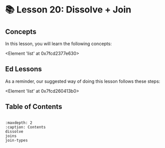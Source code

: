 # 📚 Lesson 20: Dissolve + Join 
## Concepts

In this lesson, you will learn the following concepts:

<Element 'list' at 0x7fcd2377e630>
## Ed Lessons

As a reminder, our suggested way of doing this lesson follows these steps:

<Element 'list' at 0x7fcd260413b0>


## Table of Contents

```{toctree}

:maxdepth: 2
:caption: Contents
dissolve
joins
join-types
```